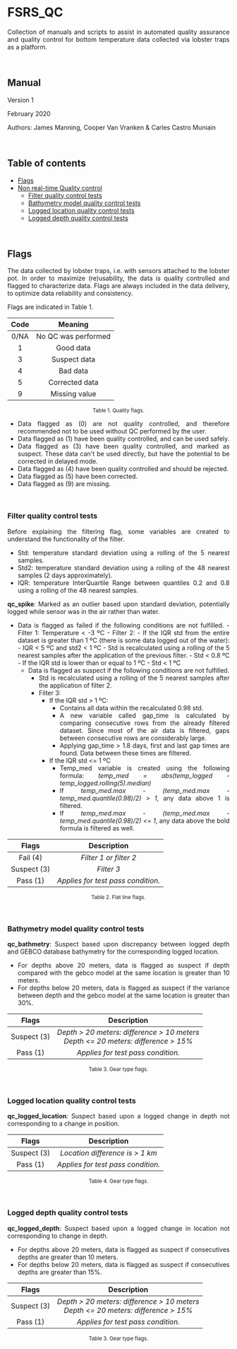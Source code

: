 <div align="justify">

# FSRS_QC
Collection of manuals and scripts to assist in automated quality assurance and quality control for bottom temperature data collected via lobster traps as a platform.

<br>

## Manual

Version 1

February 2020

Authors: James Manning, Cooper Van Vranken \& Carles Castro Muniain

<br>

## Table of contents

<!--ts-->

* [Flags](#flags)
* [Non real-time Quality control](#non-real-time-quality-control)
	* [Filter quality control tests](#filter-quality-control-tests)
	* [Bathymetry model quality control tests](#bathymetry-model-quality-control-tests)
	* [Logged location quality control tests](#logged-location-quality-control-tests)
	* [Logged depth quality control tests](#logged-depth-quality-control-tests)

<!--te-->

<br>

## Flags

The data collected by lobster traps, i.e. with sensors attached to the lobster pot. In order to maximize (re)usability, the data is quality controlled and flagged to characterize data. Flags are always included in the data delivery, to optimize data reliability and consistency.

Flags are indicated in Table 1.

<div align="center">

| **Code** | **Meaning** |
| :---: | :---: |
| 0/NA | No QC was performed |
| 1 | Good data |
| 3 | Suspect data |
| 4 | Bad data |
| 5 | Corrected data |
| 9 | Missing value |

<sub> Table 1. Quality flags. </sub>

</div>

- Data flagged as (0) are not quality controlled, and therefore recommended not to be used without QC performed by the user.
- Data flagged as (1) have been quality controlled, and can be used safely.
- Data flagged as (3) have been quality controlled, and marked as suspect. These data can&#39;t be used directly, but have the potential to be corrected in delayed mode.
- Data flagged as (4) have been quality controlled and should be rejected.
- Data flagged as (5) have been corrected.
- Data flagged as (9) are missing.

<br>

### Filter quality control tests

Before explaining the filtering flag, some variables are created to understand the functionality of the filter.

 - Std: temperature standard deviation using a rolling of the 5 nearest samples.
 - Std2: temperature standard deviation using a rolling of the 48 nearest samples (2 days approximately).
 - IQR: temperature InterQuartile Range between quantiles 0.2 and 0.8 using a rolling of the 48 nearest samples.

<b>qc_spike</b>: Marked as an outlier based upon standard deviation, potentially logged while sensor was in the air rather than water.
- Data is flagged as failed if the following conditions are not fulfilled.
		- Filter 1: Temperature < -3 ºC
		- Filter 2: 
			- If the IQR std from the entire dataset is greater than 1 ºC (there is some data logged out of the water):
				- IQR < 5 ºC and std2 < 1 ºC
				- Std is recalculated using a rolling of the 5 nearest samples after the application of the previous filter.
				- Std < 0.8 ºC
			- If the IQR std is lower than or equal to 1 ºC
				- Std < 1 ºC
	- Data is flagged as suspect if the following conditions are not fulfilled.
		- Std is recalculated using a rolling of the 5 nearest samples after the application of filter 2.
		- Filter 3: 
			- If the IQR std > 1 ºC:
				- Contains all data within the recalculated 0.98 std.
				- A new variable called gap_time is calculated by comparing consecutive rows from the already filtered dataset. Since most of the air data is filtered, gaps between consecutive rows are considerably large.
				- Applying gap_time > 1.8 days, first and last gap times are found. Data between these times are filtered.
			- If the IQR std <= 1 ºC
				- Temp_med variable is created using the following formula: 
					<i>temp_med = abs(temp_logged - temp_logged.rolling(5).median)</i>
				- If <i>temp_med.max - (temp_med.max - temp_med.quantile(0.98)/2) > 1</i>, any data above 1 is filtered.
				- If <i>temp_med.max - (temp_med.max - temp_med.quantile(0.98)/2) <= 1</i>, any data above the bold formula is filtered as well.

<div align="center">

| **Flags** | **Description** |
| :---: | :---: |
| Fail (4) | _Filter 1 or filter 2_ |
| Suspect (3) | _Filter 3_ |
| Pass (1) | _Applies for test pass condition._ |

<sub> Table 2. Flat line flags. </sub>

</div>

<br>

### Bathymetry model quality control tests

<b>qc_bathmetry</b>: Suspect based upon discrepancy between logged depth and GEBCO database bathymetry for the corresponding logged location. 
 - For depths above 20 meters, data is flagged as suspect if depth compared with the gebco model at the same location is greater than 10 meters.
 - For depths below 20 meters, data is flagged as suspect if the variance between depth and the gebco model at the same location is greater than 30%. 

<div align="center">

| **Flags** | **Description** |
| :---: | :---: |
| Suspect (3) | _Depth &gt; 20 meters: difference &gt; 10 meters <br> Depth &lt;= 20 meters: difference &gt; 15%_ |
| Pass (1) | _Applies for test pass condition._ |

<sub> Table 3. Gear type flags. </sub>

</div>

<br>

### Logged location quality control tests

<b>qc_logged_location</b>: Suspect based upon a logged change in depth not corresponding to a change in position.

<div align="center">

| **Flags** | **Description** |
| :---: | :---: |
| Suspect (3) | _Location difference is &gt; 1 km_ |
| Pass (1) | _Applies for test pass condition._ |

<sub> Table 4. Gear type flags. </sub>

</div>

<br>

### Logged depth quality control tests

<b>qc_logged_depth</b>: Suspect based upon a logged change in location not corresponding to change in depth.
 - For depths above 20 meters, data is flagged as suspect if consecutives depths are greater than 10 meters.
 - For depths below 20 meters, data is flagged as suspect if consecutives depths are greater than 15%. 

<div align="center">

| **Flags** | **Description** |
| :---: | :---: |
| Suspect (3) | _Depth &gt; 20 meters: difference &gt; 10 meters <br> Depth &lt;= 20 meters: difference &gt; 15%_ |
| Pass (1) | _Applies for test pass condition._ |

<sub> Table 3. Gear type flags. </sub>

</div>

<br>